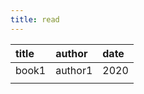 ```yaml
---
title: read
---
```


| title | author  | date |
| :---- | :------ | :--- |
| book1 | author1 | 2020 |
|       |         |      |
